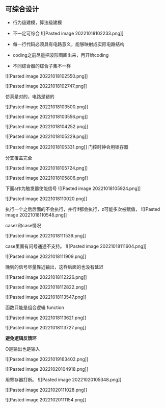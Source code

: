 ## 可综合设计

- 行为级建模，算法级建模
- 不一定可综合
![[Pasted image 20221018102233.png]]



- 每一行代码必须具有电路意义，能够映射成实际电路结构
- coding之前尽量把波形图画出来，再开始coding
- 不同综合器的综合子集不一样




![[Pasted image 20221018102550.png]]

![[Pasted image 20221018102747.png]]

仿真是对的，电路是错的

![[Pasted image 20221018103500.png]]

![[Pasted image 20221018103556.png]]



![[Pasted image 20221018104252.png]]







![[Pasted image 20221018105229.png]]


![[Pasted image 20221018105331.png]]
门控时钟会用锁存器


分支覆盖完全

![[Pasted image 20221018105724.png]]


![[Pasted image 20221018105806.png]]


下面a作为触发器使能信号
![[Pasted image 20221018105924.png]]

![[Pasted image 20221018110020.png]]



执行一个之后后面的不会执行，并行if都会执行，z可能多次被赋值，
![[Pasted image 20221018110548.png]]



casez和case情况


![[Pasted image 20221018111539.png]]

case里面有问号通通不支持。
![[Pasted image 20221018111604.png]]



![[Pasted image 20221018111909.png]]



晚到的信号尽量靠近输出，这样后面的也没有延迟


![[Pasted image 20221018112226.png]]



![[Pasted image 20221018112822.png]]



![[Pasted image 20221018113547.png]]

函数只能是组合逻辑
function

![[Pasted image 20221018113621.png]]


![[Pasted image 20221018113727.png]]


**避免逻辑反馈环**

O是输出也是输入

![[Pasted image 20221019163402.png]]

![[Pasted image 20221020104918.png]]


用寄存器打断。
![[Pasted image 20221020105348.png]]


![[Pasted image 20221020111028.png]]

![[Pasted image 20221020111154.png]]









